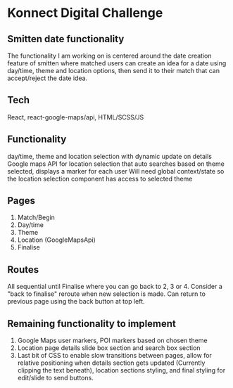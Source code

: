 # Konnect Digital Challenge
## Smitten date functionality
The functionality I am working on is centered around the date creation feature of smitten where matched users can create an idea for a date using day/time, theme and location options, then send it to their match that can accept/reject the date idea.

## Tech
React, react-google-maps/api, HTML/SCSS/JS

## Functionality
day/time, theme and location selection with dynamic update on details
Google maps API for location selection that auto searches based on theme selected, displays a marker for each user
Will need global context/state so the location selection component has access to selected theme

## Pages
1) Match/Begin
2) Day/time
3) Theme
4) Location (GoogleMapsApi)
5) Finalise

## Routes
All sequential until Finalise where you can go back to 2, 3 or 4. Consider a "back to finalise" reroute when new selection is made. Can return to previous page using the back button at top left.

## Remaining functionality to implement
1) Google Maps user markers, POI markers based on chosen theme
2) Location page details slide box section and search box section
3) Last bit of CSS to enable slow transitions between pages, allow for relative positioning when details section gets updated (Currently clipping the text beneath), location sections styling, and final styling for edit/slide to send buttons.